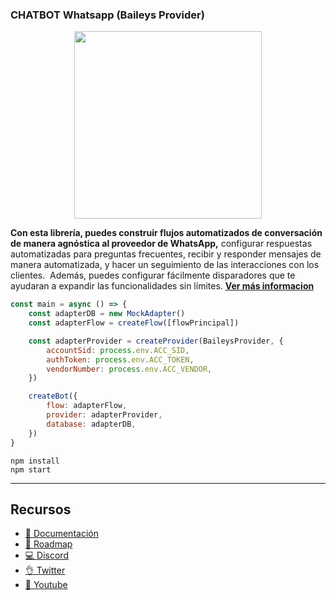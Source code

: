 ### CHATBOT Whatsapp (Baileys Provider)

<p align="center">
  <img width="300" src="https://imgur.com/PE8uj4C">
</p>


**Con esta librería, puedes construir flujos automatizados de conversación de manera agnóstica al proveedor de WhatsApp,** configurar respuestas automatizadas para preguntas frecuentes, recibir y responder mensajes de manera automatizada, y hacer un seguimiento de las interacciones con los clientes.  Además, puedes configurar fácilmente disparadores que te ayudaran a expandir las funcionalidades sin límites. **[Ver más informacion](https://bot-whatsapp.netlify.app/)**

```js
const main = async () => {
    const adapterDB = new MockAdapter()
    const adapterFlow = createFlow([flowPrincipal])

    const adapterProvider = createProvider(BaileysProvider, {
        accountSid: process.env.ACC_SID,
        authToken: process.env.ACC_TOKEN,
        vendorNumber: process.env.ACC_VENDOR,
    })

    createBot({
        flow: adapterFlow,
        provider: adapterProvider,
        database: adapterDB,
    })
}
```

```
npm install
npm start
```

---
## Recursos
- [📄 Documentación](https://bot-whatsapp.netlify.app/)
- [🚀 Roadmap](https://github.com/orgs/codigoencasa/projects/1)
- [💻 Discord](https://link.codigoencasa.com/DISCORD)
- [👌 Twitter](https://twitter.com/leifermendez)
- [🎥 Youtube](https://www.youtube.com/watch?v=5lEMCeWEJ8o&list=PL_WGMLcL4jzWPhdhcUyhbFU6bC0oJd2BR)
